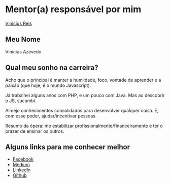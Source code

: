 # Mentor(a) responsável por mim

[Vinicius Reis](https://github.com/viniazvd/mentoria/blob/master/profiles/mentors/profiles/vinicius_reis.md)

## Meu Nome

Vinicius Azevedo

## Qual meu sonho na carreira?

Acho que o principal é manter a humildade, foco, vontade de aprender e a paixão (que hoje, é o mundo Javascript).

Já trabalhei alguns anos com PHP, e um pouco com Java. Mas ao descobrir o JS, sucumbi. 

Almejo conhecimentos consolidados para desenvolver qualquer coisa. E, com esse poder, ajudar/incentivar pessoas.

Resumo da ópera: me estabilizar profissionalmente/financeiramente e ter o prazer de ensinar os outros. 


## Alguns links para me conhecer melhor

-  [Facebook](https://www.facebook.com/vinicius.azevedo.775)
-  [Medium](https://medium.com/@viniazvd/)
-  [LinkedIn](https://www.linkedin.com/in/vinicius-azevedo-a5a226100/)
-  [Github ](https://github.com/viniazvd)

